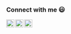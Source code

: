 ### Connect with me :smiley:

<a href="https://twitter.com/nghyane">

  <img align="left" alt="Aditya Kamath Twitter" width="21px" src="https://github.com/adityakamath16/adityakamath16/blob/master/images/connect_with_me_images/twitter.svg" />

</a>


<a href="https://www.facebook.com/nghyane">

  <img align="left" alt="Aditya Kamath Facebook" width="21px" src="https://github.com/adityakamath16/adityakamath16/blob/master/images/connect_with_me_images/facebook.svg" />

</a>

<a href="https://hoitruyentranh.com/">

  <img align="left" alt="Aditya Kamath Facebook" width="21px" src="https://github.com/adityakamath16/adityakamath16/blob/master/images/connect_with_me_images/www.svg"  />

</a>


